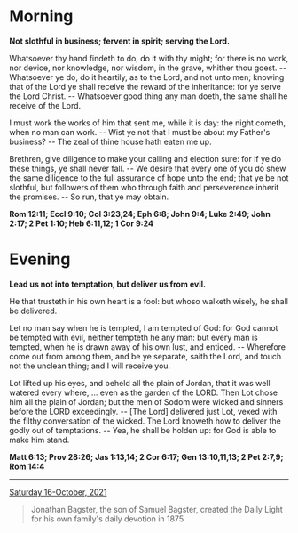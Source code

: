 # Morning

**Not slothful in business; fervent in spirit; serving the Lord.**
 
Whatsoever thy hand findeth to do, do it with thy might; for there is no work, nor device, nor knowledge, nor wisdom, in the grave, whither thou goest. -- Whatsoever ye do, do it heartily, as to the Lord, and not unto men; knowing that of the Lord ye shall receive the reward of the inheritance: for ye serve the Lord Christ. -- Whatsoever good thing any man doeth, the same shall he receive of the Lord.
 
I must work the works of him that sent me, while it is day: the night cometh, when no man can work. -- Wist ye not that I must be about my Father's business? -- The zeal of thine house hath eaten me up.
 
Brethren, give diligence to make your calling and election sure: for if ye do these things, ye shall never fall. -- We desire that every one of you do shew the same diligence to the full assurance of hope unto the end; that ye be not slothful, but followers of them who through faith and perseverence inherit the promises. -- So run, that ye may obtain.  

**Rom 12:11; Eccl 9:10; Col 3:23,24; Eph 6:8; John 9:4; Luke 2:49; John 2:17; 2 Pet 1:10; Heb 6:11,12; 1 Cor 9:24**

# Evening

**Lead us not into temptation, but deliver us from evil.**
 
He that trusteth in his own heart is a fool: but whoso walketh wisely, he shall be delivered.
 
Let no man say when he is tempted, I am tempted of God: for God cannot be tempted with evil, neither tempteth he any man: but every man is tempted, when he is drawn away of his own lust, and enticed. -- Wherefore come out from among them, and be ye separate, saith the Lord, and touch not the unclean thing; and I will receive you.
 
Lot lifted up his eyes, and beheld all the plain of Jordan, that it was well watered every where, ... even as the garden of the LORD. Then Lot chose him all the plain of Jordan; but the men of Sodom were wicked and sinners before the LORD exceedingly. -- [The Lord] delivered just Lot, vexed with the filthy conversation of the wicked. The Lord knoweth how to deliver the godly out of temptations. -- Yea, he shall be holden up: for God is able to make him stand.  

**Matt 6:13; Prov 28:26; Jas 1:13,14; 2 Cor 6:17; Gen 13:10,11,13; 2 Pet 2:7,9; Rom 14:4**

---

[Saturday 16-October, 2021](https://t.me/s/daily_light)

> Jonathan Bagster, the son of Samuel Bagster, created the Daily Light for his own family's daily devotion in 1875

